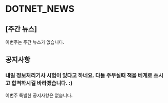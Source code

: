 # DOTNET_NEWS

## [주간 뉴스]

이번주는 주간 뉴스가 없습니다.

## 공지사항

### 내일 정보처리기사 시험이 있다고 하네요. 다들 주무실때 책을 베게로 쓰시고 합격하시길 바라겠습니다. :)

이번주 특별한 공지사항은 없습니다. 
